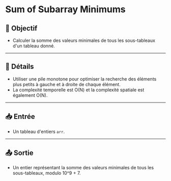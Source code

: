 # Sum of Subarray Minimums

## 🎯 Objectif

- Calculer la somme des valeurs minimales de tous les sous-tableaux d'un tableau donné.

---

## 📝 Détails

- Utiliser une pile monotone pour optimiser la recherche des éléments plus petits à gauche et à droite de chaque élément.
- La complexité temporelle est O(N) et la complexité spatiale est également O(N).

---

## 📥 Entrée

- Un tableau d'entiers `arr`.

---

## 📤 Sortie

- Un entier représentant la somme des valeurs minimales de tous les sous-tableaux, modulo 10^9 + 7.


